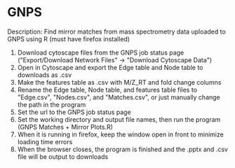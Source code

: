 # GNPS
Description:
Find mirror matches from mass spectrometry data uploaded to GNPS using R (must have firefox installed)

1. Download cytoscape files from the GNPS job status page ("Export/Download Network Files" -> "Download Cytoscape Data")
2. Open in Cytoscape and export the Edge table and Node table to downloads as .csv
3. Make the features table as .csv with M/Z_RT and fold change columns
4. Rename the Edge table, Node table, and features table files to "Edge.csv", "Nodes.csv", and "Matches.csv", or just manually change the path in the program
5. Set the url to the GNPS job status page
6. Set the working directory and output file names, then run the program (GNPS Matches + Mirror Plots.R)
7. When it is running in firefox, keep the window open in front to minimize loading time errors
8. When the browser closes, the program is finished and the .pptx and .csv file will be output to downloads

